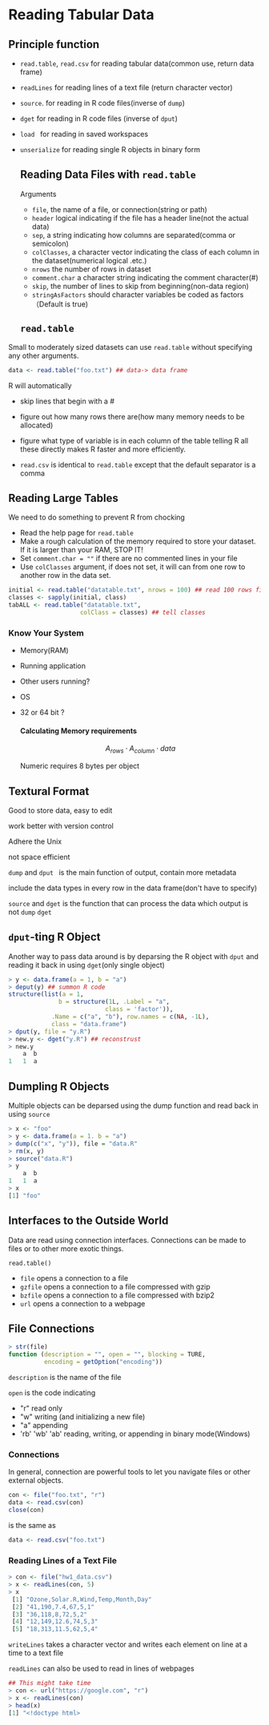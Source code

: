 # Reading Tabular Data

## Principle function

- `read.table`, `read.csv` for reading tabular data(common use, return data frame)

- `readLines` for reading lines of a text file (return character vector)

- `source`. for reading in R code files(inverse of `dump`)

- `dget` for reading in R code files (inverse of `dput`)

- `load ` for reading in saved workspaces

- `unserialize` for reading single R objects in binary form

  ## Reading Data Files with `read.table`

  Arguments

  - `file`, the name of a file, or connection(string or path)
  - `header` logical indicating if the file has a header line(not the actual data)
  - `sep`, a string indicating how columns are separated(comma or semicolon)
  - `colClasses`, a character vector indicating the class of each column in the dataset(numerical logical .etc.)
  - `nrows` the number of rows in dataset
  - `comment.char` a character string indicating the comment character(#)
  - `skip`, the number of lines to skip from beginning(non-data region)
  - `stringAsFactors` should character variables be coded as factors （Default is true)

  ## `read.table`

Small to moderately sized datasets can use `read.table` without specifying any other arguments.

```R
data <- read.table("foo.txt") ## data-> data frame
```

R will automatically 

- skip lines that begin with a #

- figure out how many rows there are(how many memory needs to be allocated)

- figure what type of variable is in each column of the table telling R all these directly makes R faster and more efficiently.

- `read.csv` is identical to `read.table` except that the default separator is a comma

   

## Reading Large Tables

We need to do something to prevent R from chocking

- Read the help page for `read.table`
- Make a rough calculation of the memory required to store your dataset. If it is larger than your RAM, STOP IT!
- Set `comment.char = ""` if there are no commented lines in your file
- Use `colClasses` argument, if does not set, it will can from one row to another row in the data set.

```R
initial <- read.table("datatable.txt", nrows = 100) ## read 100 rows first
classes <- sapply(initial, class)
tabALL <- read.table("datatable.txt",
					colClass = classes) ## tell classes

```

 

### Know Your System

-  Memory(RAM)

- Running application

- Other users running?

- OS

- 32 or 64 bit ?

  #### Calculating Memory requirements

  $$
  A_{rows}\cdot{A_{column}}\cdot{data}
  $$

  

  Numeric requires 8 bytes per object

## Textural Format

Good to store data, easy to edit

work better with version control

Adhere the Unix

not space efficient

`dump` and `dput ` is the main function of output, contain more metadata

include the data types in every row in the data frame(don't have to specify)

`source` and `dget` is the function that can process the data which output is not `dump` `dget`

## `dput`-ting R Object

Another way to pass data around is by deparsing the R object with `dput` and reading it back in using `dget`(only single object)

```R
> y <- data.frame(a = 1, b = "a")
> deput(y) ## summon R code
structure(list(a = 1,
			  b = structure(1L, .Label = "a",
			  			   class = 'factor')),
			.Name = c("a", "b"), row.names = c(NA, -1L),
			class = "data.frame")
> dput(y, file = "y.R")
> new.y <- dget("y.R") ## reconstrust
> new.y
	a  b
1   1  a
```

## Dumpling R Objects

Multiple objects can be deparsed using the dump function and read back in using `source`

```r
> x <- "foo"
> y <- data.frame(a = 1. b = "a")
> dump(c("x", "y")), file = "data.R"
> rm(x, y)
> source("data.R")
> y
	a  b
1   1  a
> x
[1] "foo"
```

## Interfaces to the Outside World

Data are read using connection interfaces. Connections can be made to files or to other more exotic things. 

`read.table()`

- `file` opens a connection to a file
- `gzfile` opens a connection to a file compressed with gzip
- `bzfile` opens a connection to a file compressed with bzip2
- `url` opens a connection to a webpage

## File Connections

```r
> str(file)
function (description = "", open = "", blocking = TURE,
	      encoding = getOption("encoding"))
```

`description` is the name of the file

`open` is the code indicating

- "r" read only
- "w" writing (and initializing a new file)
- "a" appending
- 'rb' 'wb' 'ab' reading, writing, or appending in binary mode(Windows)

### Connections

In general, connection are powerful tools to let you navigate files or other external objects.

```r
con <- file("foo.txt", "r")
data <- read.csv(con)
close(con)
```

is the same as 

```r
data <- read.csv("foo.txt")
```

### Reading Lines of a Text File

```r
> con <- file("hw1_data.csv")
> x <- readLines(con, 5)
> x
 [1] "Ozone,Solar.R,Wind,Temp,Month,Day"
 [2] "41,190,7.4,67,5,1"                
 [3] "36,118,8,72,5,2"                  
 [4] "12,149,12.6,74,5,3"               
 [5] "18,313,11.5,62,5,4"                
```

`writeLines` takes a character vector and writes each element on line at a time to a text file

`readLines` can also be used to read in lines of webpages

```R
## This might take time
> con <- url("https://google.com", "r")
> x <- readLines(con)
> head(x)
[1] "<!doctype html>
```

